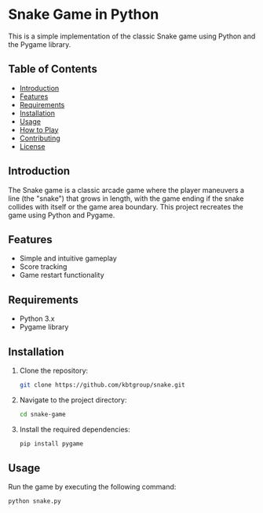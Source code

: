 # Snake Game in Python

This is a simple implementation of the classic Snake game using Python and the Pygame library.

## Table of Contents
- [Introduction](#introduction)
- [Features](#features)
- [Requirements](#requirements)
- [Installation](#installation)
- [Usage](#usage)
- [How to Play](#how-to-play)
- [Contributing](#contributing)
- [License](#license)

## Introduction

The Snake game is a classic arcade game where the player maneuvers a line (the "snake") that grows in length, with the game ending if the snake collides with itself or the game area boundary. This project recreates the game using Python and Pygame.

## Features

- Simple and intuitive gameplay
- Score tracking
- Game restart functionality

## Requirements

- Python 3.x
- Pygame library

## Installation

1. Clone the repository:

    ```bash
    git clone https://github.com/kbtgroup/snake.git
    ```

2. Navigate to the project directory:

    ```bash
    cd snake-game
    ```

3. Install the required dependencies:

    ```bash
    pip install pygame
    ```

## Usage

Run the game by executing the following command:

```bash
python snake.py
